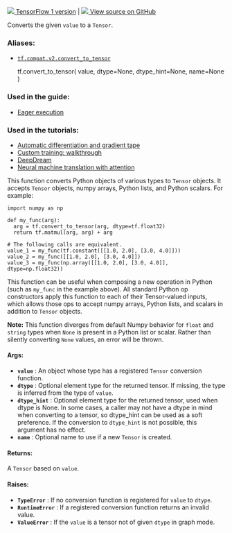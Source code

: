 [ ![](https://tensorflow.google.cn/images/tf_logo_32px.png) TensorFlow 1
version](/versions/r1.15/api_docs/python/tf/convert_to_tensor) |  [
![](https://tensorflow.google.cn/images/GitHub-Mark-32px.png) View source on
GitHub
](https://github.com/tensorflow/tensorflow/blob/r2.0/tensorflow/python/framework/ops.py#L1187-L1242)  
  
  
Converts the given `value` to a `Tensor`.

### Aliases:

  * [`tf.compat.v2.convert_to_tensor`](/api_docs/python/tf/convert_to_tensor)

    
    
    tf.convert_to_tensor(
        value,
        dtype=None,
        dtype_hint=None,
        name=None
    )
    

### Used in the guide:

  * [Eager execution](https://tensorflow.google.cn/guide/eager)

### Used in the tutorials:

  * [Automatic differentiation and gradient tape](https://tensorflow.google.cn/tutorials/customization/autodiff)
  * [Custom training: walkthrough](https://tensorflow.google.cn/tutorials/customization/custom_training_walkthrough)
  * [DeepDream](https://tensorflow.google.cn/tutorials/generative/deepdream)
  * [Neural machine translation with attention](https://tensorflow.google.cn/tutorials/text/nmt_with_attention)

This function converts Python objects of various types to `Tensor` objects. It
accepts `Tensor` objects, numpy arrays, Python lists, and Python scalars. For
example:

    
    
    import numpy as np
    
    def my_func(arg):
      arg = tf.convert_to_tensor(arg, dtype=tf.float32)
      return tf.matmul(arg, arg) + arg
    
    # The following calls are equivalent.
    value_1 = my_func(tf.constant([[1.0, 2.0], [3.0, 4.0]]))
    value_2 = my_func([[1.0, 2.0], [3.0, 4.0]])
    value_3 = my_func(np.array([[1.0, 2.0], [3.0, 4.0]], dtype=np.float32))
    

This function can be useful when composing a new operation in Python (such as
`my_func` in the example above). All standard Python op constructors apply
this function to each of their Tensor-valued inputs, which allows those ops to
accept numpy arrays, Python lists, and scalars in addition to `Tensor`
objects.

**Note:** This function diverges from default Numpy behavior for `float` and
`string` types when `None` is present in a Python list or scalar. Rather than
silently converting `None` values, an error will be thrown.

#### Args:

  * **`value`** : An object whose type has a registered `Tensor` conversion function.
  * **`dtype`** : Optional element type for the returned tensor. If missing, the type is inferred from the type of `value`.
  * **`dtype_hint`** : Optional element type for the returned tensor, used when dtype is None. In some cases, a caller may not have a dtype in mind when converting to a tensor, so dtype_hint can be used as a soft preference. If the conversion to `dtype_hint` is not possible, this argument has no effect.
  * **`name`** : Optional name to use if a new `Tensor` is created.

#### Returns:

A `Tensor` based on `value`.

#### Raises:

  * **`TypeError`** : If no conversion function is registered for `value` to `dtype`.
  * **`RuntimeError`** : If a registered conversion function returns an invalid value.
  * **`ValueError`** : If the `value` is a tensor not of given `dtype` in graph mode.

